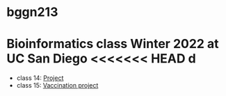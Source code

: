 # bggn213
Bioinformatics class Winter 2022 at UC San Diego
<<<<<<< HEAD
d
=======

- class 14: [Project](https://github.com/Nickase112/bggn213/tree/main/class14)
- class 15: [Vaccination project](https://github.com/Nickase112/bggn213/blob/main/class15.Rmd)

